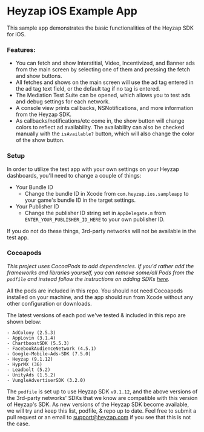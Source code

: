 Heyzap iOS Example App
===============

This sample app demonstrates the basic functionalities of the Heyzap SDK for iOS. 

### Features:
* You can fetch and show Interstitial, Video, Incentivized, and Banner ads from the main screen by selecting one of them and pressing the fetch and show buttons.
* All fetches and shows on the main screen will use the ad tag entered in the ad tag text field, or the default tag if no tag is entered.
* The Mediation Test Suite can be opened, which allows you to test ads and debug settings for each network.
* A console view prints callbacks, NSNotifications, and more information from the Heyzap SDK.
* As callbacks/notifications/etc come in, the show button will change colors to reflect ad availability. The availability can also be checked manually with the `isAvailable?` button, which will also change the color of the show button.


### Setup

In order to utilize the test app with your own settings on your Heyzap dashboards, you'll need to change a couple of things:
* Your Bundle ID
	* Change the bundle ID in Xcode from `com.heyzap.ios.sampleapp` to your game's bundle ID in the target settings.
* Your Publisher ID
	* Change the publisher ID string set in `AppDelegate.m` from `ENTER_YOUR_PUBLISHER_ID_HERE` to your own publisher ID.

If you do not do these things, 3rd-party networks will not be available in the test app.

### Cocoapods

*This project uses CocoaPods to add dependencies. If you'd rather add the frameworks and libraries yourself, you can remove some/all Pods from the `podfile` and instead follow the instructions on adding SDKs [here](https://developers.heyzap.com/docs/ios_sdk_setup_and_requirements).*

All the pods are included in this repo. You should not need Cocoapods installed on your machine, and the app should run from Xcode without any other configuration or downloads.

The latest versions of each pod we've tested & included in this repo are shown below:

	- AdColony (2.5.3)
	- AppLovin (3.1.4)
	- ChartboostSDK (5.5.3)
	- FacebookAudienceNetwork (4.5.1)
	- Google-Mobile-Ads-SDK (7.5.0)
	- Heyzap (9.1.12)
	- HyprMX (36)
	- Leadbolt (5.2)
	- UnityAds (1.5.2)
	- VungleAdvertiserSDK (3.2.0)

The `podfile` is set up to use Heyzap SDK `v9.1.12`, and the above versions of the 3rd-party networks' SDKs that we know are compatible with this version of Heyzap's SDK. As new versions of the Heyzap SDK become available, we will try and keep this list, podfile, & repo up to date. Feel free to submit a pull request or an email to support@heyzap.com if you see that this is not the case.
